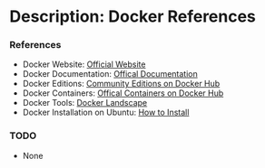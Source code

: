 # Description: Docker References

### References
* Docker Website: [Official Website](https://www.docker.com/)
* Docker Documentation: [Offical Documentation](https://docs.docker.com/)
* Docker Editions: [Community Editions on Docker Hub](https://hub.docker.com/search?q=&type=edition&offering=community)
* Docker Containers: [Offical Containers on Docker Hub](https://hub.docker.com/search?image_filter=official&type=image)
* Docker Tools: [Docker Landscape](https://landscape.cncf.io/)
* Docker Installation on Ubuntu: [How to Install](https://docs.docker.com/install/linux/docker-ce/ubuntu/)

### TODO
* None
